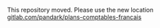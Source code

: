 This repository moved. Please use the new location [gitlab.com/pandark/plans-comptables-francais](https://gitlab.com/pandark/plans-comptables-francais)
